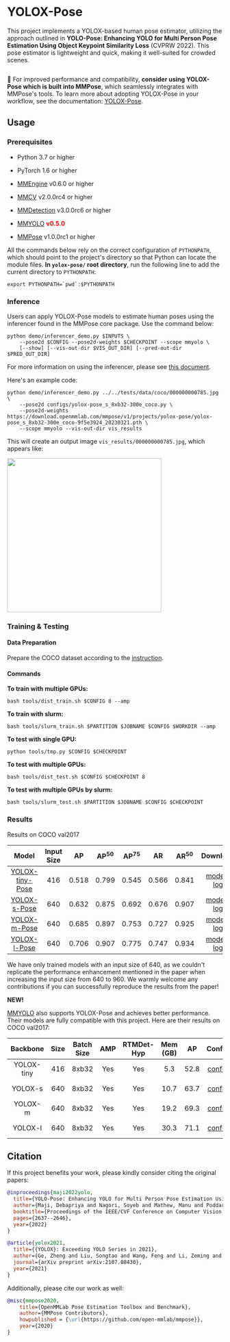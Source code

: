 # YOLOX-Pose

This project implements a YOLOX-based human pose estimator, utilizing the approach outlined in **YOLO-Pose: Enhancing YOLO for Multi Person Pose Estimation Using Object Keypoint Similarity Loss** (CVPRW 2022). This pose estimator is lightweight and quick, making it well-suited for crowded scenes.

<img src="https://user-images.githubusercontent.com/26127467/226655503-3cee746e-6e42-40be-82ae-6e7cae2a4c7e.jpg" alt><br>

📌 For improved performance and compatibility, **consider using YOLOX-Pose which is built into MMPose**, which seamlessly integrates with MMPose's tools. To learn more about adopting YOLOX-Pose in your workflow, see the documentation: [YOLOX-Pose](/configs/body_2d_keypoint/yoloxpose/README.md).

## Usage

### Prerequisites

- Python 3.7 or higher

- PyTorch 1.6 or higher

- [MMEngine](https://github.com/open-mmlab/mmengine) v0.6.0 or higher

- [MMCV](https://github.com/open-mmlab/mmcv) v2.0.0rc4 or higher

- [MMDetection](https://github.com/open-mmlab/mmdetection) v3.0.0rc6 or higher

- [MMYOLO](https://github.com/open-mmlab/mmyolo) <span style="color:red"> **v0.5.0**</span>

- [MMPose](https://github.com/open-mmlab/mmpose) v1.0.0rc1 or higher

All the commands below rely on the correct configuration of `PYTHONPATH`, which should point to the project's directory so that Python can locate the module files. **In `yolox-pose/` root directory**, run the following line to add the current directory to `PYTHONPATH`:

```shell
export PYTHONPATH=`pwd`:$PYTHONPATH
```

### Inference

Users can apply YOLOX-Pose models to estimate human poses using the inferencer found in the MMPose core package. Use the command below:

```shell
python demo/inferencer_demo.py $INPUTS \
    --pose2d $CONFIG --pose2d-weights $CHECKPOINT --scope mmyolo \
    [--show] [--vis-out-dir $VIS_OUT_DIR] [--pred-out-dir $PRED_OUT_DIR]
```

For more information on using the inferencer, please see [this document](https://mmpose.readthedocs.io/en/latest/user_guides/inference.html#out-of-the-box-inferencer).

Here's an example code:

```shell
python demo/inferencer_demo.py ../../tests/data/coco/000000000785.jpg \
    --pose2d configs/yolox-pose_s_8xb32-300e_coco.py \
    --pose2d-weights https://download.openmmlab.com/mmpose/v1/projects/yolox-pose/yolox-pose_s_8xb32-300e_coco-9f5e3924_20230321.pth \
    --scope mmyolo --vis-out-dir vis_results
```

This will create an output image `vis_results/000000000785.jpg`, which appears like:

<img src="https://user-images.githubusercontent.com/26127467/226552585-19b91294-9751-4599-98e7-5dae071a1761.jpg" height="360px" alt><br>

### Training & Testing

#### Data Preparation

Prepare the COCO dataset according to the [instruction](https://mmpose.readthedocs.io/en/latest/dataset_zoo/2d_body_keypoint.html#coco).

#### Commands

**To train with multiple GPUs:**

```shell
bash tools/dist_train.sh $CONFIG 8 --amp
```

**To train with slurm:**

```shell
bash tools/slurm_train.sh $PARTITION $JOBNAME $CONFIG $WORKDIR --amp
```

**To test with single GPU:**

```shell
python tools/tmp.py $CONFIG $CHECKPOINT
```

**To test with multiple GPUs:**

```shell
bash tools/dist_test.sh $CONFIG $CHECKPOINT 8
```

**To test with multiple GPUs by slurm:**

```shell
bash tools/slurm_test.sh $PARTITION $JOBNAME $CONFIG $CHECKPOINT
```

### Results

Results on COCO val2017

|                              Model                              | Input Size |  AP   | AP<sup>50</sup> | AP<sup>75</sup> |  AR   | AR<sup>50</sup> |                                 Download                                 |
| :-------------------------------------------------------------: | :--------: | :---: | :-------------: | :-------------: | :---: | :-------------: | :----------------------------------------------------------------------: |
| [YOLOX-tiny-Pose](./configs/yolox-pose_tiny_4xb64-300e_coco.py) |    416     | 0.518 |      0.799      |      0.545      | 0.566 |      0.841      | [model](https://download.openmmlab.com/mmpose/v1/projects/yolox-pose/yolox-pose_tiny_4xb64-300e_coco-c47dd83b_20230321.pth) \| [log](https://download.openmmlab.com/mmpose/v1/projects/yolox-pose/yolox-pose_tiny_4xb64-300e_coco_20230321.json) |
|    [YOLOX-s-Pose](./configs/yolox-pose_s_8xb32-300e_coco.py)    |    640     | 0.632 |      0.875      |      0.692      | 0.676 |      0.907      | [model](https://download.openmmlab.com/mmpose/v1/projects/yolox-pose/yolox-pose_s_8xb32-300e_coco-9f5e3924_20230321.pth) \| [log](https://download.openmmlab.com/mmpose/v1/projects/yolox-pose/yolox-pose_s_8xb32-300e_coco_20230321.json) |
|    [YOLOX-m-Pose](./configs/yolox-pose_m_4xb64-300e_coco.py)    |    640     | 0.685 |      0.897      |      0.753      | 0.727 |      0.925      | [model](https://download.openmmlab.com/mmpose/v1/projects/yolox-pose/yolox-pose_m_4xb64-300e_coco-cbd11d30_20230321.pth) \| [log](https://download.openmmlab.com/mmpose/v1/projects/yolox-pose/yolox-pose_m_4xb64-300e_coco_20230321.json) |
|    [YOLOX-l-Pose](./configs/yolox-pose_l_4xb64-300e_coco.py)    |    640     | 0.706 |      0.907      |      0.775      | 0.747 |      0.934      | [model](https://download.openmmlab.com/mmpose/v1/projects/yolox-pose/yolox-pose_l_4xb64-300e_coco-122e4cf8_20230321.pth) \| [log](https://download.openmmlab.com/mmpose/v1/projects/yolox-pose/yolox-pose_l_4xb64-300e_coco_20230321.json) |

We have only trained models with an input size of 640, as we couldn't replicate the performance enhancement mentioned in the paper when increasing the input size from 640 to 960. We warmly welcome any contributions if you can successfully reproduce the results from the paper!

**NEW!**

[MMYOLO](https://github.com/open-mmlab/mmyolo/blob/dev/configs/yolox/README.md#yolox-pose) also supports YOLOX-Pose and achieves better performance. Their models are fully compatible with this project. Here are their results on COCO val2017:

|  Backbone  | Size | Batch Size | AMP | RTMDet-Hyp | Mem (GB) |  AP  |                                   Config                                   |                                   Download                                    |
| :--------: | :--: | :--------: | :-: | :--------: | :------: | :--: | :------------------------------------------------------------------------: | :---------------------------------------------------------------------------: |
| YOLOX-tiny | 416  |   8xb32    | Yes |    Yes     |   5.3    | 52.8 | [config](https://github.com/open-mmlab/mmyolo/blob/dev/configs/yolox/pose/yolox-pose_tiny_8xb32-300e-rtmdet-hyp_coco.py) | [model](https://download.openmmlab.com/mmyolo/v0/yolox/pose/yolox-pose_tiny_8xb32-300e-rtmdet-hyp_coco/yolox-pose_tiny_8xb32-300e-rtmdet-hyp_coco_20230427_080351-2117af67.pth) \| [log](https://download.openmmlab.com/mmyolo/v0/yolox/pose/yolox-pose_tiny_8xb32-300e-rtmdet-hyp_coco/yolox-pose_tiny_8xb32-300e-rtmdet-hyp_coco_20230427_080351.log.json) |
|  YOLOX-s   | 640  |   8xb32    | Yes |    Yes     |   10.7   | 63.7 | [config](https://github.com/open-mmlab/mmyolo/blob/dev/configs/yolox/pose/yolox-pose_s_8xb32-300e-rtmdet-hyp_coco.py) | [model](https://download.openmmlab.com/mmyolo/v0/yolox/pose/yolox-pose_s_8xb32-300e-rtmdet-hyp_coco/yolox-pose_s_8xb32-300e-rtmdet-hyp_coco_20230427_005150-e87d843a.pth) \| [log](https://download.openmmlab.com/mmyolo/v0/yolox/pose/yolox-pose_s_8xb32-300e-rtmdet-hyp_coco/yolox-pose_s_8xb32-300e-rtmdet-hyp_coco_20230427_005150.log.json) |
|  YOLOX-m   | 640  |   8xb32    | Yes |    Yes     |   19.2   | 69.3 | [config](https://github.com/open-mmlab/mmyolo/blob/dev/configs/yolox/pose/yolox-pose_m_8xb32-300e-rtmdet-hyp_coco.py) | [model](https://download.openmmlab.com/mmyolo/v0/yolox/pose/yolox-pose_m_8xb32-300e-rtmdet-hyp_coco/yolox-pose_m_8xb32-300e-rtmdet-hyp_coco_20230427_094024-bbeacc1c.pth) \| [log](https://download.openmmlab.com/mmyolo/v0/yolox/pose/yolox-pose_m_8xb32-300e-rtmdet-hyp_coco/yolox-pose_m_8xb32-300e-rtmdet-hyp_coco_20230427_094024.log.json) |
|  YOLOX-l   | 640  |   8xb32    | Yes |    Yes     |   30.3   | 71.1 | [config](https://github.com/open-mmlab/mmyolo/blob/dev/configs/yolox/pose/yolox-pose_l_8xb32-300e-rtmdet-hyp_coco.py) | [model](https://download.openmmlab.com/mmyolo/v0/yolox/pose/yolox-pose_l_8xb32-300e-rtmdet-hyp_coco/yolox-pose_l_8xb32-300e-rtmdet-hyp_coco_20230427_041140-82d65ac8.pth) \| [log](https://download.openmmlab.com/mmyolo/v0/yolox/pose/yolox-pose_l_8xb32-300e-rtmdet-hyp_coco/yolox-pose_l_8xb32-300e-rtmdet-hyp_coco_20230427_041140.log.json) |

## Citation

If this project benefits your work, please kindly consider citing the original papers:

```bibtex
@inproceedings{maji2022yolo,
  title={YOLO-Pose: Enhancing YOLO for Multi Person Pose Estimation Using Object Keypoint Similarity Loss},
  author={Maji, Debapriya and Nagori, Soyeb and Mathew, Manu and Poddar, Deepak},
  booktitle={Proceedings of the IEEE/CVF Conference on Computer Vision and Pattern Recognition},
  pages={2637--2646},
  year={2022}
}
```

```bibtex
@article{yolox2021,
  title={{YOLOX}: Exceeding YOLO Series in 2021},
  author={Ge, Zheng and Liu, Songtao and Wang, Feng and Li, Zeming and Sun, Jian},
  journal={arXiv preprint arXiv:2107.08430},
  year={2021}
}
```

Additionally, please cite our work as well:

```bibtex
@misc{mmpose2020,
    title={OpenMMLab Pose Estimation Toolbox and Benchmark},
    author={MMPose Contributors},
    howpublished = {\url{https://github.com/open-mmlab/mmpose}},
    year={2020}
}
```
